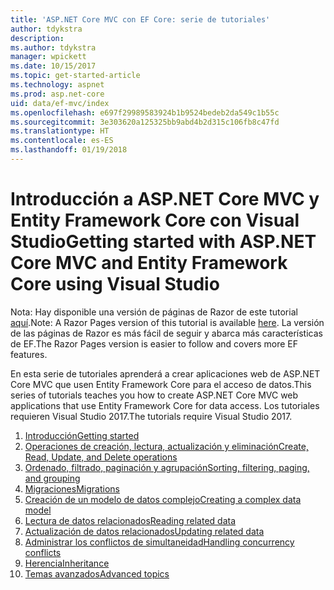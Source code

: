 ```yaml
---
title: 'ASP.NET Core MVC con EF Core: serie de tutoriales'
author: tdykstra
description: 
ms.author: tdykstra
manager: wpickett
ms.date: 10/15/2017
ms.topic: get-started-article
ms.technology: aspnet
ms.prod: asp.net-core
uid: data/ef-mvc/index
ms.openlocfilehash: e697f29989583924b1b9524bedeb2da549c1b55c
ms.sourcegitcommit: 3e303620a125325bb9abd4b2d315c106fb8c47fd
ms.translationtype: HT
ms.contentlocale: es-ES
ms.lasthandoff: 01/19/2018
---
```

# <a name="getting-started-with-aspnet-core-mvc-and-entity-framework-core-using-visual-studio"></a><span data-ttu-id="0fcc2-102">Introducción a ASP.NET Core MVC y Entity Framework Core con Visual Studio</span><span class="sxs-lookup"><span data-stu-id="0fcc2-102">Getting started with ASP.NET Core MVC and Entity Framework Core using Visual Studio</span></span>

<span data-ttu-id="0fcc2-103">Nota: Hay disponible una versión de páginas de Razor de este tutorial [aquí](xref:data/ef-rp/intro).</span><span class="sxs-lookup"><span data-stu-id="0fcc2-103">Note: A Razor Pages version of this tutorial is available [here](xref:data/ef-rp/intro).</span></span> <span data-ttu-id="0fcc2-104">La versión de las páginas de Razor es más fácil de seguir y abarca más características de EF.</span><span class="sxs-lookup"><span data-stu-id="0fcc2-104">The Razor Pages version is easier to follow and covers more EF features.</span></span>

<span data-ttu-id="0fcc2-105">En esta serie de tutoriales aprenderá a crear aplicaciones web de ASP.NET Core MVC que usen Entity Framework Core para el acceso de datos.</span><span class="sxs-lookup"><span data-stu-id="0fcc2-105">This series of tutorials teaches you how to create ASP.NET Core MVC web applications that use Entity Framework Core for data access.</span></span> <span data-ttu-id="0fcc2-106">Los tutoriales requieren Visual Studio 2017.</span><span class="sxs-lookup"><span data-stu-id="0fcc2-106">The tutorials require Visual Studio 2017.</span></span>

1. [<span data-ttu-id="0fcc2-107">Introducción</span><span class="sxs-lookup"><span data-stu-id="0fcc2-107">Getting started</span></span>](intro.md)
2. [<span data-ttu-id="0fcc2-108">Operaciones de creación, lectura, actualización y eliminación</span><span class="sxs-lookup"><span data-stu-id="0fcc2-108">Create, Read, Update, and Delete operations</span></span>](crud.md)
3. [<span data-ttu-id="0fcc2-109">Ordenado, filtrado, paginación y agrupación</span><span class="sxs-lookup"><span data-stu-id="0fcc2-109">Sorting, filtering, paging, and grouping</span></span>](sort-filter-page.md)
4. [<span data-ttu-id="0fcc2-110">Migraciones</span><span class="sxs-lookup"><span data-stu-id="0fcc2-110">Migrations</span></span>](migrations.md)
5. [<span data-ttu-id="0fcc2-111">Creación de un modelo de datos complejo</span><span class="sxs-lookup"><span data-stu-id="0fcc2-111">Creating a complex data model</span></span>](complex-data-model.md)
6. [<span data-ttu-id="0fcc2-112">Lectura de datos relacionados</span><span class="sxs-lookup"><span data-stu-id="0fcc2-112">Reading related data</span></span>](read-related-data.md)
7. [<span data-ttu-id="0fcc2-113">Actualización de datos relacionados</span><span class="sxs-lookup"><span data-stu-id="0fcc2-113">Updating related data</span></span>](update-related-data.md)
8. [<span data-ttu-id="0fcc2-114">Administrar los conflictos de simultaneidad</span><span class="sxs-lookup"><span data-stu-id="0fcc2-114">Handling concurrency conflicts</span></span>](concurrency.md)
9. [<span data-ttu-id="0fcc2-115">Herencia</span><span class="sxs-lookup"><span data-stu-id="0fcc2-115">Inheritance</span></span>](inheritance.md)
10. [<span data-ttu-id="0fcc2-116">Temas avanzados</span><span class="sxs-lookup"><span data-stu-id="0fcc2-116">Advanced topics</span></span>](advanced.md)
